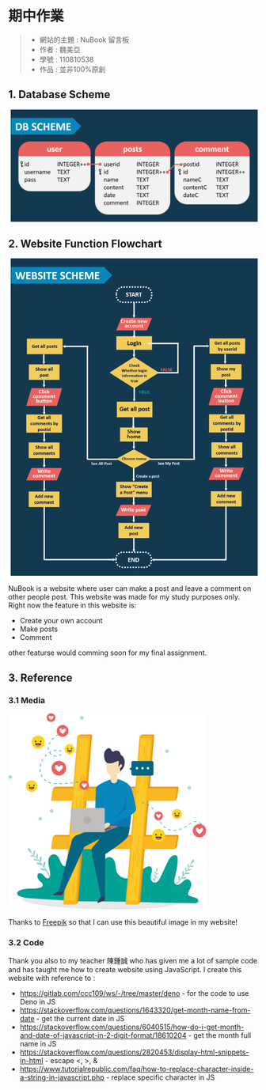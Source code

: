 期中作業
=======
> * 網站的主題 : NuBook 留言板
> * 作者 : 魏美亞
> * 學號 : 110810538
> * 作品 : 並非100%原創

## 1. Database Scheme
<img src="https://github.com/NubletZ/ws109a/blob/master/mid%20assignment/resource/db_scheme.png" width="700px">

## 2. Website Function Flowchart
<img src="https://github.com/NubletZ/ws109a/blob/master/mid%20assignment/resource/website_scheme.png" width="700px">

NuBook is a website where user can make a post and leave a comment on other people post. This website was made for my study purposes only. Right now the feature in this website is:
* Create your own account
* Make posts
* Comment

other featurse would comming soon for my final assignment.

## 3. Reference
### 3.1 Media
<img src="https://github.com/NubletZ/ws109a/blob/master/mid%20assignment/resource/socialMan.png" width="400">

Thanks to [Freepik](https://www.freepik.com/vectors/business) so that I can use this beautiful image in my website!

### 3.2 Code
Thank you also to my teacher 陳鍾誠 who has given me a lot of sample code and has taught me how to create website using JavaScript.
I create this website with reference to :
* https://gitlab.com/ccc109/ws/-/tree/master/deno - for the code to use Deno in JS
* https://stackoverflow.com/questions/1643320/get-month-name-from-date - get the current date in JS
* https://stackoverflow.com/questions/6040515/how-do-i-get-month-and-date-of-javascript-in-2-digit-format/18610204 - get the month full name in JS
* https://stackoverflow.com/questions/2820453/display-html-snippets-in-html - escape <, >, &
* https://www.tutorialrepublic.com/faq/how-to-replace-character-inside-a-string-in-javascript.php - replace specific character in JS

